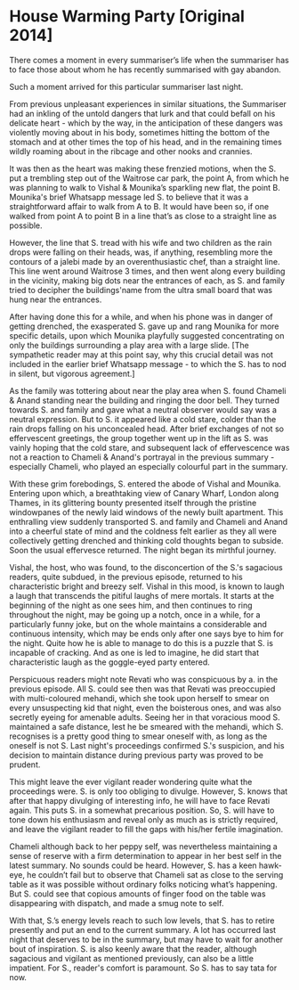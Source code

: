 # House Warming Party [Original 2014]

There comes a moment in every summariser’s life when the summariser has to face those about whom he has recently summarised with gay abandon. 

Such a moment arrived for this particular summariser last night.

From previous unpleasant experiences in similar situations, the Summariser had an inkling of the untold dangers that lurk and that could befall on his delicate heart - which by the way, in the anticipation of these dangers was violently moving about in his body, sometimes hitting the bottom of the stomach and at other times the top of his head, and in the remaining times wildly roaming about in the ribcage and other nooks and crannies.

It was then as the heart was making these frenzied motions, when the S. put a trembling step out of the Waitrose car park, the point A, from which he was planning to walk to Vishal & Mounika’s sparkling new flat, the point B. 
Mounika's brief Whatsapp message led S. to believe that it was a straightforward affair to walk from A to B. 
It would have been so, if one walked from point A to point B in a line that’s as close to a straight line as possible.

However, the line that S. tread with his wife and two children as the rain drops were falling on their heads, was, if anything, resembling more the contours of a jalebi made by an overenthusiastic chef, than a straight line. 
This line went around Waitrose 3 times, and then went along every building in the vicinity, making big dots near the entrances of each, as S. and family tried to decipher the buildings'name from the ultra small board that was hung near the entrances. 

After having done this for a while, and when his phone was in danger of getting drenched, the exasperated S. gave up and rang Mounika for more specific details, upon which Mounika playfully suggested concentrating on only the buildings surrounding a play area with a large slide. 
[The sympathetic reader may at this point say, why this crucial detail was not included in the earlier brief Whatsapp message - to which the S. has to nod in silent, but vigorous agreement.]

As the family was tottering about near the play area when S. found Chameli & Anand standing near the building and ringing the door bell. They turned towards S. and family and gave what a neutral observer would say was a neutral expression. 
But to S. it appeared like a cold stare, colder than the rain drops falling on his unconcealed head. 
After brief exchanges of not so effervescent greetings, the group together went up in the lift as S. was vainly hoping that the cold stare, and subsequent lack of effervescence was not a reaction to Chameli & Anand's portrayal in the previous summary - especially Chameli, who played an especially colourful part in the summary.

With these grim forebodings, S. entered the abode of Vishal and Mounika. Entering upon which, a breathtaking view of Canary Wharf, London along Thames, in its glittering bounty presented itself through the pristine windowpanes of the newly laid windows of the newly built apartment. 
This enthralling view suddenly transported S. and family and Chameli and Anand into a cheerful state of mind and the coldness felt earlier as they all were collectively getting drenched and thinking cold thoughts began to subside. 
Soon the usual effervesce returned. 
The night began its mirthful journey.

Vishal, the host, who was found, to the disconcertion of the S.'s sagacious readers, quite subdued, in the previous episode, returned to his characteristic bright and breezy self. 
Vishal in this mood, is known to laugh a laugh that transcends the pitiful laughs of mere mortals. 
It starts at the beginning of the night as one sees him, and then continues to ring throughout the night, may be going up a notch, once in a while, for a particularly funny joke, but on the whole maintains a considerable and continuous intensity, which may be ends only after one says bye to him for the night. 
Quite how he is able to manage to do this is a puzzle that S. is incapable of cracking. 
And as one is led to imagine, he did start that characteristic laugh as the goggle-eyed party entered.

Perspicuous readers might note Revati who was conspicuous by a. in the previous episode. 
All S. could see then was that Revati was preoccupied with multi-coloured mehandi, which she took upon herself to smear on every unsuspecting kid that night, even the boisterous ones, and was also secretly eyeing for amenable adults. 
Seeing her in that voracious mood S. maintained a safe distance, lest he be smeared with the mehandi, which S. recognises is a pretty good thing to smear oneself with, as long as the oneself is not S. 
Last night's proceedings confirmed S.'s suspicion, and his decision to maintain distance during previous party was proved to be prudent.

This might leave the ever vigilant reader wondering quite what the proceedings were. 
S. is only too obliging to divulge. 
However, S. knows that after that happy divulging of interesting info, he will have to face Revati again. 
This puts S. in a somewhat precarious position. 
So, S. will have to tone down his enthusiasm and reveal only as much as is strictly required, and leave the vigilant reader to fill the gaps with his/her fertile imagination.

Chameli although back to her peppy self, was nevertheless maintaining a sense of reserve with a firm determination to appear in her best self in the latest summary. 
No sounds could be heard. 
However, S. has a keen hawk-eye, he couldn’t fail but to observe that Chameli sat as close to the serving table as it was possible without ordinary folks noticing what’s happening. 
But S. could see that copious amounts of finger food on the table was disappearing with dispatch, and made a smug note to self.

With that, S.’s energy levels reach to such low levels, that S. has to retire presently and put an end to the current summary. 
A lot has occurred last night that deserves to be in the summary, but may have to wait for another bout of inspiration. 
S. is also keenly aware that the reader, although sagacious and vigilant as mentioned previously, can also be a little impatient. 
For S., reader's comfort is paramount. So S. has to say tata for now.